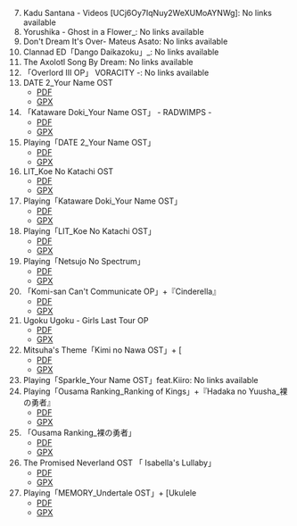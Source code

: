07. Kadu Santana - Videos [UCj6Oy7IqNuy2WeXUMoAYNWg]: No links available
01. Yorushika - Ghost in a Flower_: No links available
14. Don't Dream It's Over- Mateus Asato: No links available
10. Clannad ED「Dango Daikazoku」_: No links available
21. The Axolotl Song By Dream: No links available
12. 「Overlord III OP」 VORACITY -: No links available
15. DATE 2_Your Name OST
	- [PDF](https://drive.google.com/file/d/1LYWdZzdqG5FbVY4eiKpjHwUWZnG1woY0/view?usp=sharing)
	- [GPX](https://drive.google.com/file/d/1i3Zl0H1Q_2_DGNk2TBpG3SsjbCaURCoE/view?usp=sharing)
09. 「Kataware Doki_Your Name OST」 - RADWIMPS -
	- [PDF](https://drive.google.com/file/d/10Xoy...)
	- [GPX](https://drive.google.com/file/d/1us4F...)
18. Playing「DATE 2_Your Name OST」
	- [PDF](https://drive.google.com/file/d/1LYWdZzdqG5FbVY4eiKpjHwUWZnG1woY0/view?usp=sharing)
	- [GPX](https://drive.google.com/file/d/1i3Zl0H1Q_2_DGNk2TBpG3SsjbCaURCoE/view?usp=sharing)
04. LIT_Koe No Katachi OST
	- [PDF](https://drive.google.com/file/d/1X6LNZlPnghP0zkOv-GdzuVpTw60f_TIy/view?usp=sharing)
	- [GPX](https://drive.google.com/file/d/1-FaV2MpFMsNqrqSmNpsffD9bQMmIPvWP/view?usp=sharing)
02. Playing「Kataware Doki_Your Name OST」
	- [PDF](https://drive.google.com/file/d/10Xoybw8VkygD_W0IdiOIeFuQDAt6EFqR/view?usp=sharing)
	- [GPX](https://drive.google.com/file/d/1us4FnEIJqTzYRpu6W3ZXoMOnsMIstvyV/view?usp=sharing)
13. Playing「LIT_Koe No Katachi OST」
	- [PDF](https://drive.google.com/file/d/1X6LNZlPnghP0zkOv-GdzuVpTw60f_TIy/view?usp=sharing)
	- [GPX](https://drive.google.com/file/d/1-FaV2MpFMsNqrqSmNpsffD9bQMmIPvWP/view?usp=sharing)
17. Playing「Netsujo No Spectrum」
	- [PDF](https://drive.google.com/file/d/1m9DbDgPmbd2XMVhiCMfxK1KBQvxzqiXA/view?usp=sharing)
	- [GPX](https://drive.google.com/file/d/14q_ag2LVlTEPNz-0USeqjAYNG6KKosZI/view?usp=sharing)
05. 「Komi-san Can't Communicate OP」+『Cinderella』
	- [PDF](https://drive.google.com/file/d/1qMy-SfaL9lYkKLoAse1-34vDQoRlwCTq/view?usp=sharing)
	- [GPX](https://drive.google.com/file/d/1y7_zIL643utZOudlgJqZ43LqBTpSXc2L/view?usp=sharing)
06. Ugoku Ugoku - Girls Last Tour OP
	- [PDF](https://drive.google.com/file/d/1s10htF070azVptUQmtCMyH5eYni23MNR/view?usp=sharing)
	- [GPX](https://drive.google.com/file/d/1UQ9H0xPCpw-0cfbJVivuu6yum8jy3Pl4/view?usp=sharing)
11. Mitsuha's Theme「Kimi no Nawa OST」+ [
	- [PDF](https://drive.google.com/file/d/1TxZLpDAxWWQybFBPWO5fSOGYhVB9k5yQ/view?usp=sharing)
	- [GPX](https://drive.google.com/file/d/1Zmgw1_Q2QfUvJH1Z_u1A9cB0_2Yyxgit/view?usp=sharing)
20. Playing「Sparkle_Your Name OST」feat.Kiiro: No links available
16. Playing「Ousama Ranking_Ranking of Kings」+『Hadaka no Yuusha_裸の勇者』
	- [PDF](https://drive.google.com/file/d/1gSVovrLo3hfsN0p86vyjIBFDVIUNcqy1/view?usp=sharing)
	- [GPX](https://drive.google.com/file/d/1slCyhIcCVOrhl0nrEQJULcmx4II4lZFX/view?usp=sharing)
19. 「Ousama Ranking_裸の勇者」
	- [PDF](https://drive.google.com/file/d/1gSVovrLo3hfsN0p86vyjIBFDVIUNcqy1/view?usp=sharing)
	- [GPX](https://drive.google.com/file/d/1slCyhIcCVOrhl0nrEQJULcmx4II4lZFX/view?usp=sharing)
03. The Promised Neverland OST 「 Isabella's Lullaby」
	- [PDF](https://drive.google.com/file/d/1WDW548Rn6DXZA1gFy2R0gCyv-A5sV-TK/view?usp=sharing)
	- [GPX](https://drive.google.com/file/d/1PaihTueKJSpb8p1b5Nx-XP4o1idgVix5/view?usp=sharing)
08. Playing「MEMORY_Undertale OST」+ [Ukulele
	- [PDF](https://drive.google.com/file/d/11om1fMAbQgJ7OEJFoimTmPdNteZXO28v/view?usp=sharing)
	- [GPX](https://drive.google.com/file/d/1h8h6JTZWUJvmx7gWHckiyUIvdh_QRTT6/view?usp=sharing)
